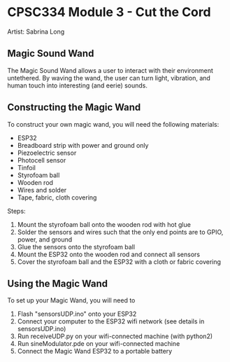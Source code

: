# CPSC334 Module 3 - Cut the Cord
Artist: Sabrina Long

## Magic Sound Wand
The Magic Sound Wand allows a user to interact with their environment untethered. By waving the wand, the user can turn light, vibration, and human touch into interesting (and eerie) sounds.

## Constructing the Magic Wand
To construct your own magic wand, you will need the following materials:
- ESP32
- Breadboard strip with power and ground only
- Piezoelectric sensor
- Photocell sensor
- Tinfoil
- Styrofoam ball
- Wooden rod
- Wires and solder
- Tape, fabric, cloth covering

Steps:
1. Mount the styrofoam ball onto the wooden rod with hot glue
2. Solder the sensors and wires such that the only end points are to GPIO, power, and ground
3. Glue the sensors onto the styrofoam ball
4. Mount the ESP32 onto the wooden rod and connect all sensors
5. Cover the styrofoam ball and the ESP32 with a cloth or fabric covering

## Using the Magic Wand

To set up your Magic Wand, you will need to

1. Flash "sensorsUDP.ino" onto your ESP32
2. Connect your computer to the ESP32 wifi network (see details in sensorsUDP.ino)
3. Run receiveUDP.py on your wifi-connected machine (with python2)
4. Run sineModulator.pde on your wifi-connected machine
5. Connect the Magic Wand ESP32 to a portable battery


